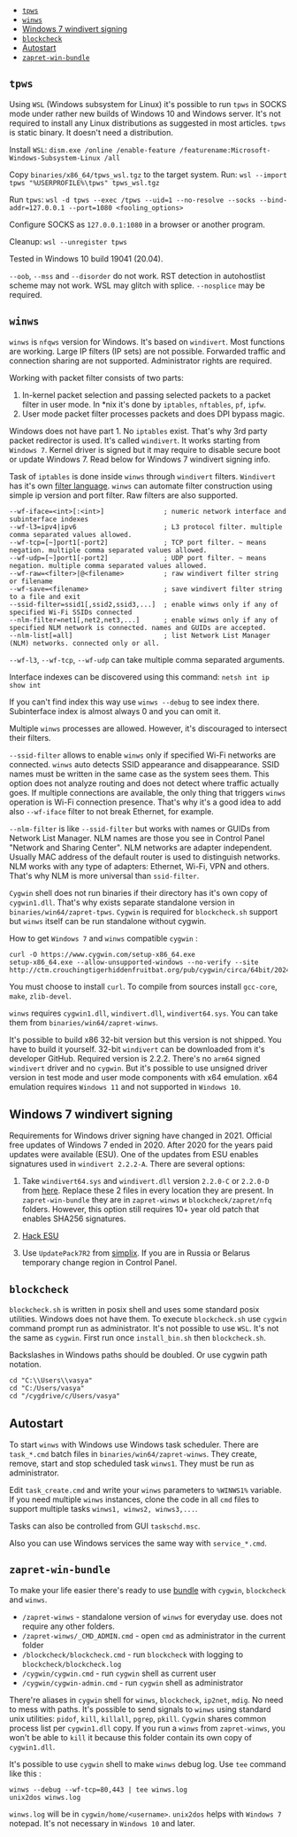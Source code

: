 - [`tpws`](#tpws)
- [`winws`](#winws)
- [Windows 7 windivert signing](#windows-7-windivert-signing)
- [`blockcheck`](#blockcheck)
- [Autostart](#autostart)
- [`zapret-win-bundle`](#zapret-win-bundle)

## `tpws`

Using `WSL` (Windows subsystem for Linux) it's possible to run `tpws` in SOCKS mode under rather new builds of Windows 10 and Windows server.
It's not required to install any Linux distributions as suggested in most articles.
`tpws` is static binary. It doesn't need a distribution.

Install `WSL`: `dism.exe /online /enable-feature /featurename:Microsoft-Windows-Subsystem-Linux /all`

Copy `binaries/x86_64/tpws_wsl.tgz` to the target system.
Run: `wsl --import tpws "%USERPROFILE%\tpws" tpws_wsl.tgz`

Run `tpws`: `wsl -d tpws --exec /tpws --uid=1 --no-resolve --socks --bind-addr=127.0.0.1 --port=1080 <fooling_options>`

Configure SOCKS as `127.0.0.1:1080` in a browser or another program.

Cleanup: `wsl --unregister tpws`

Tested in Windows 10 build 19041 (20.04).

`--oob`, `--mss` and `--disorder` do not work.
RST detection in autohostlist scheme may not work.
WSL may glitch with splice. `--nosplice` may be required.

## `winws`

`winws` is `nfqws` version for Windows. It's based on `windivert`. Most functions are working.
Large IP filters (IP sets) are not possible. Forwarded traffic and connection sharing are not supported.
Administrator rights are required.

Working with packet filter consists of two parts:

1. In-kernel packet selection and passing selected packets to a packet filter in user mode.
In *nix it's done by `iptables`, `nftables`, `pf`, `ipfw`.
2. User mode packet filter processes packets and does DPI bypass magic.

Windows does not have part 1. No `iptables` exist. That's why 3rd party packet redirector is used.
It's called `windivert`. It works starting from `Windows 7`.
Kernel driver is signed but it may require to disable secure boot or update Windows 7.
Read below for Windows 7 windivert signing info.

Task of `iptables` is done inside `winws` through `windivert` filters.
`Windivert` has it's own [filter language](https://reqrypt.org/windivert-doc.html#filter_language).
`winws` can automate filter construction using simple ip version and port filter. Raw filters are also supported.

```
--wf-iface=<int>[:<int>]               ; numeric network interface and subinterface indexes
--wf-l3=ipv4|ipv6                      ; L3 protocol filter. multiple comma separated values allowed.
--wf-tcp=[~]port1[-port2]              ; TCP port filter. ~ means negation. multiple comma separated values allowed.
--wf-udp=[~]port1[-port2]              ; UDP port filter. ~ means negation. multiple comma separated values allowed.
--wf-raw=<filter>|@<filename>          ; raw windivert filter string or filename
--wf-save=<filename>                   ; save windivert filter string to a file and exit
--ssid-filter=ssid1[,ssid2,ssid3,...]  ; enable winws only if any of specified Wi-Fi SSIDs connected
--nlm-filter=net1[,net2,net3,...]      ; enable winws only if any of specified NLM network is connected. names and GUIDs are accepted.
--nlm-list[=all]                       ; list Network List Manager (NLM) networks. connected only or all.                           
```

`--wf-l3`, `--wf-tcp`, `--wf-udp` can take multiple comma separated arguments.

Interface indexes can be discovered using this command: `netsh int ip show int`

If you can't find index this way use `winws --debug` to see index there. Subinterface index is almost always 0 and you can omit it.

Multiple `winws` processes are allowed. However, it's discouraged to intersect their filters.

`--ssid-filter` allows to enable `winws` only if specified Wi-Fi networks are connected. `winws` auto detects SSID appearance and disappearance.
SSID names must be written in the same case as the system sees them. This option does not analyze routing and does not detect where traffic actually goes.
If multiple connections are available, the only thing that triggers `winws` operation is Wi-Fi connection presence. That's why it's a good idea to add also `--wf-iface` filter to not break Ethernet, for example.

`--nlm-filter` is like `--ssid-filter` but works with names or GUIDs from Network List Manager.
NLM names are those you see in Control Panel "Network and Sharing Center".
NLM networks are adapter independent. Usually MAC address of the default router is used to distinguish networks.
NLM works with any type of adapters: Ethernet, Wi-Fi, VPN and others.
That's why NLM is more universal than `ssid-filter`.

`Cygwin` shell does not run binaries if their directory has it's own copy of `cygwin1.dll`.
That's why exists separate standalone version in `binaries/win64/zapret-tpws`.
`Cygwin` is required for `blockcheck.sh` support but `winws` itself can be run standalone without cygwin.

How to get `Windows 7` and `winws` compatible `cygwin` :

```
curl -O https://www.cygwin.com/setup-x86_64.exe
setup-x86_64.exe --allow-unsupported-windows --no-verify --site http://ctm.crouchingtigerhiddenfruitbat.org/pub/cygwin/circa/64bit/2024/01/30/231215
```

You must choose to install `curl`. To compile from sources install `gcc-core`, `make`, `zlib-devel`.

`winws` requires `cygwin1.dll`, `windivert.dll`, `windivert64.sys`. You can take them from `binaries/win64/zapret-winws`.

It's possible to build x86 32-bit version but this version is not shipped. You have to build it yourself.
32-bit `windivert` can be downloaded from it's developer GitHub. Required version is 2.2.2.
There's no `arm64` signed `windivert` driver and no `cygwin`.
But it's possible to use unsigned driver version in test mode and user mode components with x64 emulation.
x64 emulation requires `Windows 11` and not supported in `Windows 10`.

## Windows 7 windivert signing

Requirements for Windows driver signing have changed in 2021.
Official free updates of Windows 7 ended in 2020.
After 2020 for the years paid updates were available (ESU).
One of the updates from ESU enables signatures used in `windivert 2.2.2-A`.
There are several options:

1. Take `windivert64.sys` and `windivert.dll` version `2.2.0-C` or `2.2.0-D` from [here](https://reqrypt.org/download).
Replace these 2 files in every location they are present.
In `zapret-win-bundle` they are in `zapret-winws` и `blockcheck/zapret/nfq` folders.
However, this option still requires 10+ year old patch that enables SHA256 signatures.

2. [Hack ESU](https://hackandpwn.com/windows-7-esu-patching)

3. Use `UpdatePack7R2` from [simplix](https://blog.simplix.info).
If you are in Russia or Belarus temporary change region in Control Panel.

## `blockcheck`

`blockcheck.sh` is written in posix shell and uses some standard posix utilities.
Windows does not have them. To execute `blockcheck.sh` use `cygwin` command prompt run as administrator.
It's not possible to use `WSL`. It's not the same as `cygwin`.
First run once `install_bin.sh` then `blockcheck.sh`.

Backslashes in Windows paths should be doubled. Or use cygwin path notation.

```
cd "C:\\Users\\vasya"
cd "C:/Users/vasya"
cd "/cygdrive/c/Users/vasya"
```

## Autostart

To start `winws` with Windows use Windows task scheduler. There are `task_*.cmd` batch files in `binaries/win64/zapret-winws`.
They create, remove, start and stop scheduled task `winws1`. They must be run as administrator.

Edit `task_create.cmd` and write your `winws` parameters to `%WINWS1%` variable.
If you need multiple `winws` instances, clone the code in all `cmd` files to support multiple tasks `winws1, winws2, winws3,...`.

Tasks can also be controlled from GUI `taskschd.msc`.

Also you can use Windows services the same way with `service_*.cmd`.

## `zapret-win-bundle`

To make your life easier there's ready to use [bundle](https://github.com/bol-van/zapret-win-bundle) with `cygwin`, `blockcheck` and `winws`.

- `/zapret-winws` - standalone version of `winws` for everyday use. does not require any other folders.
- `/zapret-winws/_CMD_ADMIN.cmd` - open `cmd` as administrator in the current folder
- `/blockcheck/blockcheck.cmd` - run `blockcheck` with logging to `blockcheck/blockcheck.log`
- `/cygwin/cygwin.cmd` - run `cygwin` shell as current user
- `/cygwin/cygwin-admin.cmd` - run `cygwin` shell as administrator

There're aliases in `cygwin` shell for `winws`, `blockcheck`, `ip2net`, `mdig`. No need to mess with paths.
It's possible to send signals to `winws` using standard unix utilities: `pidof`, `kill`, `killall`, `pgrep`, `pkill`.
`Cygwin` shares common process list per `cygwin1.dll` copy.
If you run a `winws` from `zapret-winws`, you won't be able to `kill` it because this folder contain its own copy of `cygwin1.dll`.

It's possible to use `cygwin` shell to make `winws` debug log. Use `tee` command like this :

```
winws --debug --wf-tcp=80,443 | tee winws.log
unix2dos winws.log
```

`winws.log` will be in `cygwin/home/<username>`. `unix2dos` helps with `Windows 7` notepad. It's not necessary in `Windows 10` and later.
